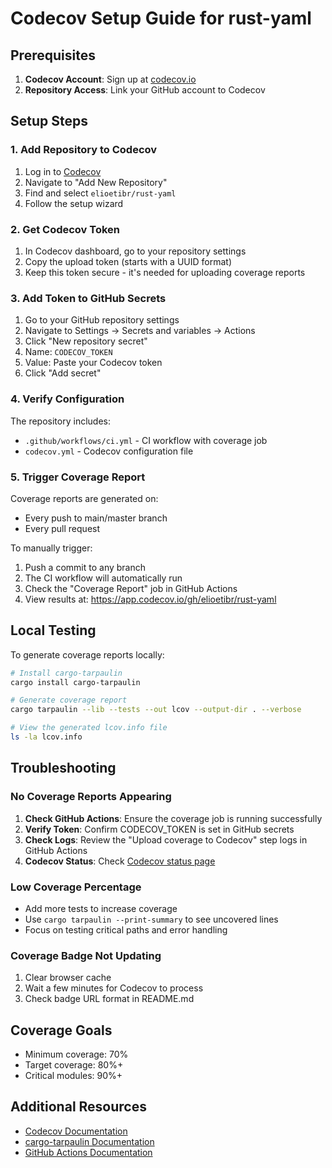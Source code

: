 # Codecov Setup Guide for rust-yaml

## Prerequisites

1. **Codecov Account**: Sign up at [codecov.io](https://about.codecov.io/)
2. **Repository Access**: Link your GitHub account to Codecov

## Setup Steps

### 1. Add Repository to Codecov

1. Log in to [Codecov](https://app.codecov.io/)
2. Navigate to "Add New Repository"
3. Find and select `elioetibr/rust-yaml`
4. Follow the setup wizard

### 2. Get Codecov Token

1. In Codecov dashboard, go to your repository settings
2. Copy the upload token (starts with a UUID format)
3. Keep this token secure - it's needed for uploading coverage reports

### 3. Add Token to GitHub Secrets

1. Go to your GitHub repository settings
2. Navigate to Settings → Secrets and variables → Actions
3. Click "New repository secret"
4. Name: `CODECOV_TOKEN`
5. Value: Paste your Codecov token
6. Click "Add secret"

### 4. Verify Configuration

The repository includes:
- `.github/workflows/ci.yml` - CI workflow with coverage job
- `codecov.yml` - Codecov configuration file

### 5. Trigger Coverage Report

Coverage reports are generated on:
- Every push to main/master branch
- Every pull request

To manually trigger:
1. Push a commit to any branch
2. The CI workflow will automatically run
3. Check the "Coverage Report" job in GitHub Actions
4. View results at: https://app.codecov.io/gh/elioetibr/rust-yaml

## Local Testing

To generate coverage reports locally:

```bash
# Install cargo-tarpaulin
cargo install cargo-tarpaulin

# Generate coverage report
cargo tarpaulin --lib --tests --out lcov --output-dir . --verbose

# View the generated lcov.info file
ls -la lcov.info
```

## Troubleshooting

### No Coverage Reports Appearing

1. **Check GitHub Actions**: Ensure the coverage job is running successfully
2. **Verify Token**: Confirm CODECOV_TOKEN is set in GitHub secrets
3. **Check Logs**: Review the "Upload coverage to Codecov" step logs in GitHub Actions
4. **Codecov Status**: Check [Codecov status page](https://status.codecov.io/)

### Low Coverage Percentage

- Add more tests to increase coverage
- Use `cargo tarpaulin --print-summary` to see uncovered lines
- Focus on testing critical paths and error handling

### Coverage Badge Not Updating

1. Clear browser cache
2. Wait a few minutes for Codecov to process
3. Check badge URL format in README.md

## Coverage Goals

- Minimum coverage: 70%
- Target coverage: 80%+
- Critical modules: 90%+

## Additional Resources

- [Codecov Documentation](https://docs.codecov.io/)
- [cargo-tarpaulin Documentation](https://github.com/xd009642/tarpaulin)
- [GitHub Actions Documentation](https://docs.github.com/en/actions)